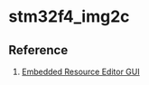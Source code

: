 # stm32f4_img2c

## Reference
1. [Embedded Resource Editor GUI](https://www.element14.com/community/thread/26813/l/stm32f4-loading-image?displayFullThread=true)
